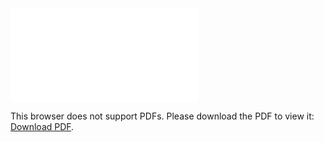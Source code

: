 <object data="christ-in-song/CIS1908pdfs/403.pdf" type="application/pdf" width="100%" height="1024px">
    <embed src="christ-in-song/CIS1908pdfs/403.pdf">
        <p>This browser does not support PDFs. Please download the PDF to view it: <a href="christ-in-song/CIS1908pdfs/403.pdf">Download PDF</a>.</p>
    </embed>
</object>
